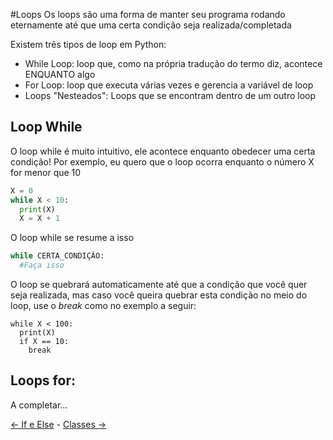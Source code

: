 #Loops
Os loops são uma forma de manter seu programa rodando eternamente até que uma certa condição seja realizada/completada

Existem três tipos de loop em Python:
 - While Loop: loop que, como na própria tradução do termo diz, acontece ENQUANTO algo
 - For Loop: loop que executa várias vezes e gerencia a variável de loop
 - Loops "Nesteados": Loops que se encontram dentro de um outro loop

## Loop While

O loop while é muito intuitivo, ele acontece enquanto obedecer uma certa condição!
Por exemplo, eu quero que o loop ocorra enquanto o número X for menor que 10

```python
X = 0
while X < 10:
  print(X)
  X = X + 1
```

O loop while se resume a isso

```python
while CERTA_CONDIÇÃO:
  #Faça isso
```

O loop se quebrará automaticamente até que a condição que você quer seja realizada, mas caso você queira quebrar esta condição no meio do loop, use o _break_ como no exemplo a seguir:

```
while X < 100:
  print(X)
  if X == 10:
    break
```

## Loops for:

A completar...

[<- If e Else](if-else.md) - [Classes ->](classes.md)
